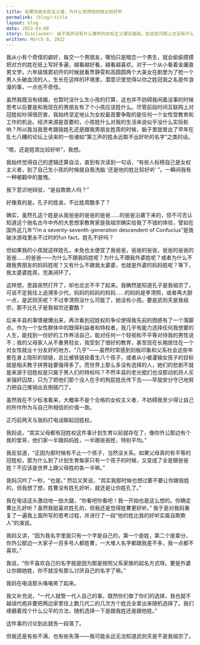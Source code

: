 ```yaml
---
title: 如果你是女权主义者，为什么觉得他的姓比较好听
permalink: /blog/:title
layout: blog
date: 2022-03-08
story: Disclaimer: 由于我并没有什么像样的女权主义理论基础，在这些问题上也没有什么高明的见解。我的思考过程中有些看上去理所当然的假设实际上也是经不起推敲的，甚至听上去有点娇妻言论。所以这些文字不试图阐述任何论点，权当是当日记本写点思考过程流水账和谈话录了。
written: March 8, 2022
---
```


我从小有个奇怪的癖好，每交一个男朋友，哪怕只是暗恋一个男生，就会偷偷摸摸把对方的姓在纸上写好多遍，越看越好看，越看越喜欢。对于一个从小看着金庸直男文学，六年级情窦初开的时候就看贾静雯和高圆圆两个大美女在剧里为了抢一个男人头破血流的人，生长在这样的环境里，潜意识里觉得以你之姓冠我之名是件浪漫的事，一点也不奇怪。

虽然我既没有结婚，也暂时没什么生小孩的打算，这也并不妨碍我闲着没事的时候思考以后要是和我现在的男朋友有了个小孩应该姓什么。尽管前段时间互联网上对冠姓权吵得很厉害，我始终坚定地认为女权最首要争取的是任何一个女性受教育和工作的机会。经济来源是首要的，小孩姓什么对我的生活来说似乎没什么实际影响？所以我当我思考跟我姓孔还是跟我男朋友姓周的时候，脑子里就冒出了早年在乱七八糟的论坛上读来的一些诸如“第三声的姓永远取不出好听的名字”之类的话。

“嗯，还是姓周比较好听”，我想。

我始终觉得自己的逻辑还算自洽，直到有次读到一句话，“有些人标榜自己是女权主义者，到了自己生小孩的时候就自我洗脑 ‘还是他的姓比较好听’ ”。一瞬间我有一种被戳中的羞愧。

我下意识地辩驳，“是自欺欺人吗？”

好像真的是。孔子的姓诶，不比姓周酷多了？

确实，虽然孔这个姓是从我爸爸的爸爸的爸爸……的爸爸沿袭下来的，但不可否认知道这个驰名古今中外的大思想家教育家是我祖宗确实给我了不错的体验，譬如在国外这几年“I’m a seventy-seventh-generation descendent of Confucius”是我破冰游戏里永不过时的fun fact。姓孔不好吗？

但如果我的小孩就这样姓孔，未免也太便宜了我爸爸，爸爸的爸爸，爸爸的爸爸的爸爸……的爸爸——为什么不跟我妈姓呢？为什么不跟我外婆姓呢？或者为什么不跟我男朋友的妈妈姓呢？又有什么不跟我太婆婆，也就是外婆的妈妈姓呢？等下，我太婆婆姓周，完美闭环了。

这样想，思路突然打开了，却也忿忿不平了起来。我确然是知道孔子是我祖宗了，可说不定我往上追溯多少代，妈妈的妈妈的妈妈……的妈妈是李清照，或者再大胆一点，是武则天呢？不过李清照没什么可能了，她没有小孩。要是武则天是我祖宗，那不比孔子是我祖宗还要酷？

后来丰县的事情被爆出来，再次看到冠姓权的争论使得我先前的困惑有了一个落脚点。作为一个女性群体中的既得利益者和特权者，我几乎有能力选择任何我想要的人生，能找到一份好的工作养活自己，能对任何一个轻视和不平等对待我的男性说不；我的父母家人从不重男轻女，我受到了很好的教育，甚至现在长期居住在一个对女性就业十分友好的地方。“几乎”——虽然时常感到刻板印象和父系社会这些年套在身上隐形的锁链，总比被铁链拴着生八个孩子，或者从小被灌输女孩子的目标就是相夫教子拼男娃要强得多了。而世界上那么多没有选择的人，她们的悲剧不就是来源于冠姓权是只属于男人们的特权吗？不然丰县的老光棍们也没那动机将人买来强奸囚禁，只为了把他们那个没人在乎的狗屁姓氏传下去——早就安分守己地努力把自己推销出去倒插门了。

虽然我在不少标准看来，大概率不是个合格的女权主义者，不妨碍我至少得让自己的所作所为与自己所相信的价值一致。

正巧前两天与我妈打电话聊起冠姓权。

我妈说，“其实父母都有冠姓权这件事计划生育以前就存在了，像你外公那边有个我的堂哥，他们家一半跟妈妈姓，一半跟爸爸姓，特别平均。”

我反驳道，“正因为那时候有不止一个孩子，当然没关系。如果父母真的有平等的冠姓权，那为什么到了计划生育每家只有一个孩子的时候，又变成了全是跟爸爸姓？不应该是世界上跟父母姓的各一半嘛。”

我妈沉吟了一秒，“也是。” 然后又笑说，“其实我那时候也想过要不要让你跟我姓的，但我想了想，姓曹没有姓孔好听，就还是让你姓孔了。”

我在电话这头激动地一拍大腿，“你看吧你看吧！我一开始也是这么想的。你确定曹比孔好听？虽然我挺喜欢姓孔的，但我还是觉得姓曹更好听。” 我于是对我妈重复了一遍我上面所写的思考过程，并进行了一段“他的姓比我的好听实属自欺欺人”的演说。

我妈又讲，“因为我名字里面只有一个字是自己的，第一个是姓，第二个是辈分，你外公那边一大家子一百多号人都姓曹，一大堆人名字都跟我差不多，我一点都不喜欢。”

我说，“你不喜欢自己的名字就是因为那是按照父系家族的起名方式呀。要是外婆让你跟她姓，你不就没有那么讨厌自己的名字了嘛。”

我妈在电话那头咯咯笑了起来。

我又补充说，“一代人就管一代人自己的事，既然你们做了你们的选择，我也就不越俎代庖非要把两边家里往上数几代二的几次方个姓氏全拿出来随机选择了。我们琢磨着找个什么公平的方法，随机选择一下是跟我姓还是跟他姓。”

这件事的讨论到此就告一段落了。

但我还是有些不满，也有些失落——我可能永远无法知道武则天是不是我祖宗了。